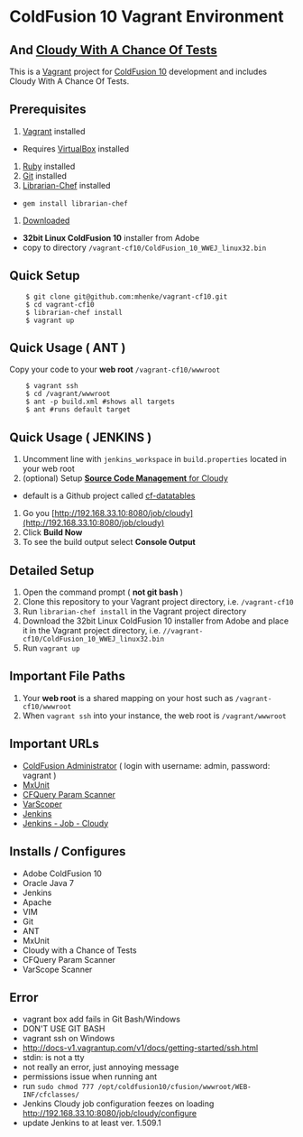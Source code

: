 # ColdFusion 10 Vagrant Environment
## And [Cloudy With A Chance Of Tests](https://github.com/mhenke/Cloudy-With-A-Chance-Of-Tests)

This is a [Vagrant](http://vagrantup.com) project for [ColdFusion 10](http://www.adobe.com/products/coldfusion-family.html) development and includes Cloudy With A Chance Of Tests.

## Prerequisites
1. [Vagrant](http://downloads.vagrantup.com) installed
 - Requires [VirtualBox](https://www.virtualbox.org/wiki/Downloads) installed
1. [Ruby](http://www.ruby-lang.org/en/downloads) installed 
1. [Git](http://git-scm.com/downloads) installed  
1. [Librarian-Chef](https://github.com/applicationsonline/librarian-chef) installed
 - ```gem install librarian-chef```
1. [Downloaded](https://www.adobe.com/cfusion/tdrc/index.cfm?product=coldfusion) 
 - **32bit Linux ColdFusion 10** installer from Adobe 
 - copy to directory `/vagrant-cf10/ColdFusion_10_WWEJ_linux32.bin`

## Quick Setup
```
    $ git clone git@github.com:mhenke/vagrant-cf10.git
    $ cd vagrant-cf10
    $ librarian-chef install
    $ vagrant up
```

## Quick Usage ( ANT )
 Copy your code to your **web root** ```/vagrant-cf10/wwwroot``` 
```
	$ vagrant ssh
	$ cd /vagrant/wwwroot
	$ ant -p build.xml #shows all targets
	$ ant #runs default target
```

## Quick Usage ( JENKINS )
1. Uncomment line with ```jenkins_workspace``` in ```build.properties``` located in your web root 
1. (optional) Setup [**Source Code Management** for Cloudy](http://192.168.33.10:8080/job/cloudy/configure)
 - default is a Github project called [cf-datatables](https://github.com/mhenke/cf-datatables/)
1. Go you [http://192.168.33.10:8080/job/cloudy](http://192.168.33.10:8080/job/cloudy)
1. Click **Build Now**
1. To see the build output select **Console Output**

## Detailed Setup
1. Open the command prompt ( **not git bash** )
1. Clone this repository to your Vagrant project directory, i.e. `/vagrant-cf10`
1. Run `librarian-chef install` in the Vagrant project directory
1. Download the 32bit Linux ColdFusion 10 installer from Adobe and place it in the Vagrant project directory, i.e. `//vagrant-cf10/ColdFusion_10_WWEJ_linux32.bin`
1. Run ```vagrant up```

## Important File Paths
1. Your **web root** is a shared mapping on your host such as ```/vagrant-cf10/wwwroot```
1. When ```vagrant ssh``` into your instance, the web root is ```/vagrant/wwwroot```

## Important URLs
- [ColdFusion Administrator](http://192.168.33.10/CFIDE/administrator) ( login with username: admin, password: vagrant )
- [MxUnit](http://192.168.33.10/mxunit)
- [CFQuery Param Scanner](http://192.168.33.10/qpscanner)
- [VarScoper](http://192.168.33.10/varscoper)
- [Jenkins](http://192.168.33.10:8080)
- [Jenkins - Job - Cloudy](http://192.168.33.10:8080/job/cloudy)

## Installs / Configures
- Adobe ColdFusion 10
- Oracle Java 7
- Jenkins
- Apache
- VIM
- Git
- ANT
- MxUnit
- Cloudy with a Chance of Tests
- CFQuery Param Scanner
- VarScope Scanner

## Error
- vagrant box add fails in Git Bash/Windows
 - DON'T USE GIT BASH
- vagrant ssh on Windows
 - http://docs-v1.vagrantup.com/v1/docs/getting-started/ssh.html
- stdin: is not a tty
 - not really an error, just annoying message
- permissions issue when running ant
 - run ```sudo chmod 777 /opt/coldfusion10/cfusion/wwwroot/WEB-INF/cfclasses/```
- Jenkins Cloudy job configuration feezes on loading http://192.168.33.10:8080/job/cloudy/configure
 - update Jenkins to at least ver. 1.509.1

